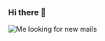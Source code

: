 ### Hi there 👋

![Me looking for new mails](https://64.media.tumblr.com/d3a31666623cf1599b09505e4191c712/tumblr_mlbi1ja9fn1r1mkubo1_500.gifv)
